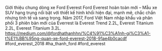 
Giới thiệu chung dòng xe Ford Everest
Ford Everest hoàn toàn mới – Mẫu xe SUV hạng trung nổi bật với thiết kế hình khối hiện đại, mạnh mẽ, chắc chắn nhưng tinh tế và sang trọng. Năm 2017, Ford Việt Nam nhập khẩu và phân phối 3 phiên bản mới của Everrest là Everest Trend 2.2L, Everest Titanium 2.2L, Everest Titanium 3.2L.
https://medium.com/@fordhathanhhn/%C4%91%C3%A1nh-gi%C3%A1-t%E1%BB%95ng-quan-xe-ford-everest-2018-91ae4b0cacdf
#ford_everest_2018 #ha_thanh_ford #ford_everest

